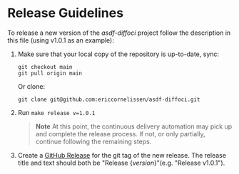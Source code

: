 <!-- SPDX-License-Identifier: CC0-1.0 -->

# Release Guidelines

To release a new version of the _asdf-diffoci_ project follow the description in
this file (using v1.0.1 as an example):

1. Make sure that your local copy of the repository is up-to-date, sync:

   ```shell
   git checkout main
   git pull origin main
   ```

   Or clone:

   ```shell
   git clone git@github.com:ericcornelissen/asdf-diffoci.git
   ```

1. Run `make release v=1.0.1`

   > **Note** At this point, the continuous delivery automation may pick up and
   > complete the release process. If not, or only partially, continue following
   > the remaining steps.

1. Create a [GitHub Release] for the git tag of the new release. The release
   title and text should both be "Release {_version_}"(e.g. "Release v1.0.1").

[github release]: https://docs.github.com/en/repositories/releasing-projects-on-github/managing-releases-in-a-repository
